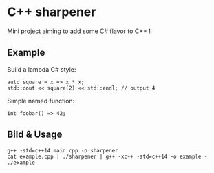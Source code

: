 C++ sharpener
==============

Mini project aiming to add some C# flavor to C++ !

Example
-------

Build a lambda C# style:

	auto square = x => x * x;
	std::cout << square(2) << std::endl; // output 4
	
Simple named function:

	int foobar() => 42;
	
Bild & Usage
------------

	g++ -std=c++14 main.cpp -o sharpener
	cat example.cpp | ./sharpener | g++ -xc++ -std=c++14 -o example -
	./example
